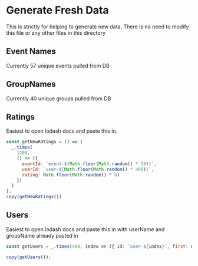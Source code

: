 # Generate Fresh Data

This is strictly for helping to generate new data. There is no need to modify this file or any other files in this directory

## Event Names
Currently 57 unique events pulled from DB

## GroupNames
Currently 40 unique groups pulled from DB

## Ratings
Easiest to open lodash docs and paste this in.
```js
const getNewRatings = () => (
  _.times(
    1200,
    () => ({
      eventId: `event-${Math.floor(Math.random() * 58)}`,
      userId: `user-${Math.floor(Math.random() * 400)}`,
      rating: Math.floor(Math.random() * 6)
    })
  )
);
copy(getNewRatings())
```

## Users
Easiest to open lodash docs and paste this in with userName and groupName already pasted in
```js
const getUsers = _.times(400, index => ({ id: `user-${index}`, first: userNames[index].split(' ')[0], last: userNames[index].split(' ')[1], username: (userNames[index].split(' ')[0] + userNames[index].split(' ')[1]).toLowerCase(), groups: _.uniq(_.times(Math.floor(Math.random() * 5) + 1, () => groupNames[Math.floor(Math.random() * groupNames.length)])) }));

copy(getUsers());
```
